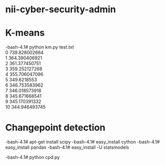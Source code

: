 
# nii-cyber-security-admin

# K-means 

   -bash-4.1# python km.py test.txt <br>
   0 739.828002664 <br>
   1 364.390406921 <br>
   2 361.377450751 <br>
   3 359.252127268 <br>
   4 355.706047096 <br>
   5 349.6218553 <br>
   6 346.753583962 <br>
   7 346.018573918 <br>
   8 345.671668541 <br>
   9 345.170391332 <br> 
   10 344.946493745 <br>

# Changepoint detection

  -bash-4.1# apt-get install scipy
  -bash-4.1# easy_install cython
  -bash-4.1# easy_install pandas
  -bash-4.1# easy_install -U statsmodels

  -bash-4.1# python cpd.py
  
